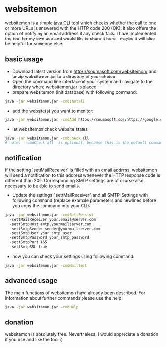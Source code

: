 # websitemon
websitemon is a simple java CLI tool which checks whether the call to one or more URLs is answered with the HTTP code 200 (OK). It also offers the option of notifying an email address if any check fails.
I have implemented the tool for my own use and would like to share it here - maybe it will also be helpful for someone else.

## basic usage
- Download latest version from https://soumasoft.com/websitemon/ and unzip websitemon.jar to a directory of your choice
- Open the command line interface of your system and navigate to the directory where websitemon.jar is placed
- prepare websitemon (init database) with following command:
```bash
java -jar websitemon.jar -cmdInstall
```
- add the website(s) you want to monitor:
````bash
java -jar websitemon.jar -cmdAdd https://soumasoft.com;https://google.com;http://your-website.com
````
- let websitemon check website states
````bash
java -jar websitemon.jar -cmdCheck all
# note: '-cmdCheck all' is optional, because this is the default command
````

## notification
If the setting 'settMailReceiver' is filled with an email address, websitemon will send a notification to this address whenever the HTTP response code is different than 200. Corresponding SMTP settings are of course also necessary to be able to send emails.

- Update the settings "settMailReceiver" and all SMTP-Settings with following command (replace example parameters and newlines before you copy the command into your CLI):
````bash
java -jar websitemon.jar -cmdSettPersist
  -settMailReceiver your.email@server.com
  -settSmtpHost smtp.yourmailserver.com
  -settSmtpSender sender@yourmailserver.com
  -settSmtpUser your_smtp_user
  -settSmtpPassword your_smtp_password
  -settSmtpPort 465
  -settSmtpSSL true
````
- now you can check your settings using following command:
````bash
java -jar websitemon.jar -cmdMailtest
````

## advanced usage
The main functions of websitemon have already been described. For information about further commands please use the help:
````bash
java -jar websitemon.jar -cmdHelp
````

## donation
websitemon is absolutely free. Nevertheless, I would appreciate a donation if you use and like the tool :)
